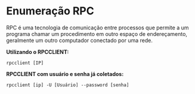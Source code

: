 # Enumeração RPC
RPC é uma tecnologia de comunicação entre processos que permite a um programa chamar um procedimento em outro espaço de endereçamento, geralmente um outro computador conectado por uma rede.


**Utilizando o RPCCLIENT:**

``` shell
rpcclient [IP]
```

**RPCCLIENT com usuário e senha já coletados:**
``` shell
rpcclient [ip] -U [Usuário] --password [senha]
```
